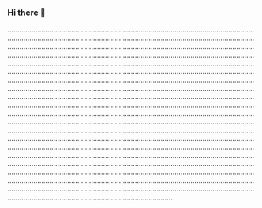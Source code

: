 ### Hi there 👋

...................................................................................................................................................................................................................................................................................................................................................................................................................................................................................................................................................................................................................................................................................................................................................................................................................................................................................................................................................................................................................................................................................................................................................................................................................................................................................................................................................................................................................................................................................................................................................................................................................................................................................................................................................................................................................................................................................................................................................................................................................................................................................................................................................................................................................................................................................................................................................................................................................................................................................................................................................................................................................................................................
